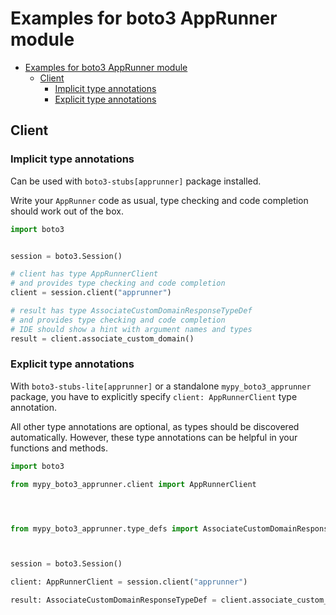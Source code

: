 <a id="examples-for-boto3-apprunner-module"></a>

# Examples for boto3 AppRunner module

- [Examples for boto3 AppRunner module](#examples-for-boto3-apprunner-module)
  - [Client](#client)
    - [Implicit type annotations](#implicit-type-annotations)
    - [Explicit type annotations](#explicit-type-annotations)

<a id="client"></a>

## Client

<a id="implicit-type-annotations"></a>

### Implicit type annotations

Can be used with `boto3-stubs[apprunner]` package installed.

Write your `AppRunner` code as usual, type checking and code completion should
work out of the box.

```python
import boto3


session = boto3.Session()

# client has type AppRunnerClient
# and provides type checking and code completion
client = session.client("apprunner")

# result has type AssociateCustomDomainResponseTypeDef
# and provides type checking and code completion
# IDE should show a hint with argument names and types
result = client.associate_custom_domain()
```

<a id="explicit-type-annotations"></a>

### Explicit type annotations

With `boto3-stubs-lite[apprunner]` or a standalone `mypy_boto3_apprunner`
package, you have to explicitly specify `client: AppRunnerClient` type
annotation.

All other type annotations are optional, as types should be discovered
automatically. However, these type annotations can be helpful in your functions
and methods.

```python
import boto3

from mypy_boto3_apprunner.client import AppRunnerClient




from mypy_boto3_apprunner.type_defs import AssociateCustomDomainResponseTypeDef



session = boto3.Session()

client: AppRunnerClient = session.client("apprunner")

result: AssociateCustomDomainResponseTypeDef = client.associate_custom_domain()
```
